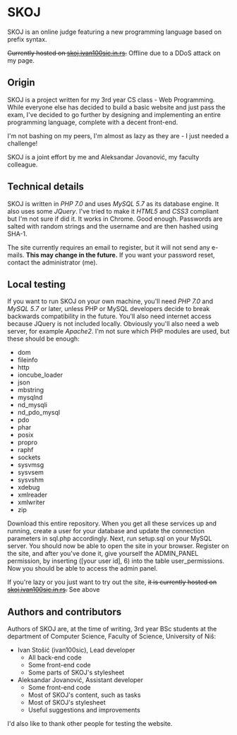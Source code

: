 # SKOJ

SKOJ is an online judge featuring a new programming language based on prefix syntax.

~~Currently hosted on [skoj.ivan100sic.in.rs](http://skoj.ivan100sic.in.rs).~~
Offline due to a DDoS attack on my page.

## Origin

SKOJ is a project written for my 3rd year CS class - Web Programming. While everyone
else has decided to build a basic website and just pass the exam, I've decided to
go further by designing and implementing an entire programming language, complete
with a decent front-end.

I'm not bashing on my peers, I'm almost as lazy as they are - I just needed a challenge!

SKOJ is a joint effort by me and Aleksandar Jovanović, my faculty colleague.

## Technical details

SKOJ is written in *PHP 7.0*  and uses *MySQL 5.7* as its database engine. It also uses
some *JQuery*. I've tried to make it *HTML5* and *CSS3* compliant but I'm not sure if did
it. It works in Chrome. Good enough. Passwords are salted with random strings and
the username and are then hashed using SHA-1.

The site currently requires an email to register, but it will not send any e-mails.
**This may change in the future.** If you want your password reset, contact the administrator (me).

## Local testing

If you want to run SKOJ on your own machine, you'll need *PHP 7.0* and *MySQL 5.7* or later,
unless PHP or MySQL developers decide to break backwards compatibility in the future. You'll
also need internet access because JQuery is not included locally. Obviously you'll also need
a web server, for example *Apache2*. I'm not sure which PHP modules are used, but these
should be enough:

+ dom
+ fileinfo
+ http
+ ioncube_loader
+ json
+ mbstring
+ mysqlnd
+ nd_mysqli
+ nd_pdo_mysql
+ pdo
+ phar
+ posix
+ propro
+ raphf
+ sockets
+ sysvmsg
+ sysvsem
+ sysvshm
+ xdebug
+ xmlreader
+ xmlwriter
+ zip

Download this entire repository. When you get all these services up and running,
create a user for your database and update the connection parameters in sql.php
accordingly. Next, run setup.sql on your MySQL server. You should now be able to
open the site in your browser. Register on the site, and after you've done it,
give yourself the ADMIN_PANEL permission, by inserting ([your user id], 6) into
the table user_permissions. Now you should be able to access the admin panel.

If you're lazy or you just want to try out the site, ~~it is currently hosted on 
[skoj.ivan100sic.in.rs](http://skoj.ivan100sic.in.rs).~~ See above

## Authors and contributors

Authors of SKOJ are, at the time of writing, 3rd year BSc students at the
department of Computer Science, Faculty of Science, University of Niš:

+ Ivan Stošić (ivan100sic), Lead developer
  * All back-end code
  * Some front-end code
  * Some parts of SKOJ's stylesheet
+ Aleksandar Jovanović, Assistant developer
  * Some front-end code
  * Most of SKOJ's content, such as tasks
  * Most of SKOJ's stylesheet
  * Useful suggestions and improvements
  
I'd also like to thank other people for testing the website. 
